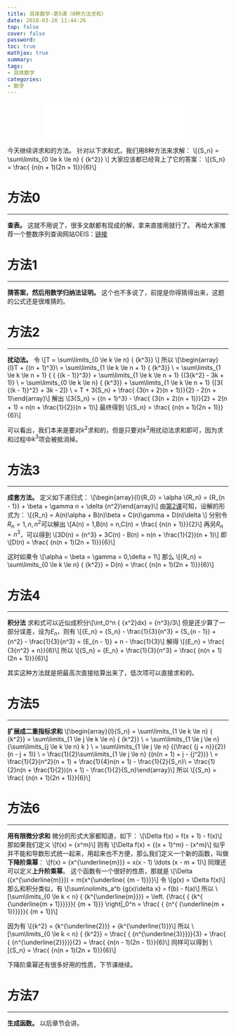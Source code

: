 ```yaml
---
title: 具体数学-第5课（8种方法求和）
date: 2018-03-26 11:44:26
top: false
cover: false
password:
toc: true
mathjax: true
summary:
tags:
- 具体数学
categories:
- 数学
---
```


<div align="middle"><iframe frameborder="no" border="0" marginwidth="0" marginheight="0" width=330 height=86 src="//music.163.com/outchain/player?type=2&id=4875084&auto=1&height=66"></iframe></div>

今天继续讲求和的方法。
针对以下求和式，我们用8种方法来求解：
\\[{S_n} = \sum\limits_{0 \le k \le n} { {k^2}} \\]
大家应该都已经背上了它的答案：
\\[{S_n} = \frac{ {n(n + 1)(2n + 1)}}{6}\\]

# 方法0
---
**查表。**
这就不用说了，很多文献都有现成的解，拿来直接用就行了。
再给大家推荐一个整数序列查询网站OEIS：[链接](http://oeis.org/)

# 方法1
---
**猜答案，然后用数学归纳法证明。**
这个也不多说了，前提是你得猜得出来，这题的公式还是很难猜的。

# 方法2
---
**扰动法。**
令
\\[T = \sum\limits_{0 \le k \le n} { {k^3}} \\]
所以
\\[\begin{array}{l}T + {(n + 1)^3}\\ = \sum\limits_{1 \le k \le n + 1} { {k^3}} \\ = \sum\limits_{1 \le k \le n + 1} { { {(k - 1)}^3}}  + \sum\limits_{1 \le k \le n + 1} {(3{k^2} - 3k + 1)} \\ = \sum\limits_{0 \le k \le n} { {k^3}}  + \sum\limits_{1 \le k \le n + 1} {[3{ {(k - 1)}^2} + 3k - 2]} \\ = T + 3{S_n} + \frac{ {3(n + 2)(n + 1)}}{2} - 2(n + 1)\end{array}\\]
解出
\\[3{S_n} = {(n + 1)^3} - \frac{ {3(n + 2)(n + 1)}}{2} + 2(n + 1) = n(n + \frac{1}{2})(n + 1)\\]
最终得到
\\[{S_n} = \frac{ {n(n + 1)(2n + 1)}}{6}\\]

可以看出，我们本来是要对$k^2$求和的，但是只要对$k^3$用扰动法求和即可，因为求和过程中$k^3$项会被抵消掉。

# 方法3
---
**成套方法。**
定义如下递归式：
\\[\begin{array}{l}{R_0} = \alpha \\{R_n} = {R_{n - 1}} + \beta  + \gamma n + \delta {n^2}\end{array}\\]
由[第2课](http://godweiyang.com/2018/03/05/concrete-math-2/)可知，设解的形式为：
\\[{R_n} = A(n)\alpha  + B(n)\beta  + C(n)\gamma  + D(n)\delta \\]
分别令${R_n} = 1,n,{n^2}$可以解出
\\[A(n) = 1,B(n) = n,C(n) = \frac{ {n(n + 1)}}{2}\\]
再另${R_n} = {n^3}$，可以得到
\\[3D(n) = {n^3} + 3C(n) - B(n) = n(n + \frac{1}{2})(n + 1)\\]
即
\\[D(n) = \frac{ {n(n + 1)(2n + 1)}}{6}\\]

这时如果令
\\[\alpha  = \beta  = \gamma  = 0,\delta  = 1\\]
那么
\\[{R_n} = \sum\limits_{0 \le k \le n} { {k^2}}  = D(n) = \frac{ {n(n + 1)(2n + 1)}}{6}\\]

# 方法4
---
**积分法**
求和式可以近似成积分\\[\int_0^n { {x^2}dx}  = {n^3}/3\\]
但是还少算了一部分误差，设为$E_n$，则有
\\[{E_n} = {S_n} - \frac{1}{3}{n^3} = {S_{n - 1}} + {n^2} - \frac{1}{3}{n^3} = {E_{n - 1}} + n - \frac{1}{3}\\]
解得
\\[{E_n} = \frac{ {3{n^2} + n}}{6}\\]
所以
\\[{S_n} = {E_n} + \frac{1}{3}{n^3} = \frac{ {n(n + 1)(2n + 1)}}{6}\\]

其实这种方法就是把最高次直接给算出来了，低次项可以直接求和的。

# 方法5
---
**扩展成二重指标求和**
\\[\begin{array}{l}{S_n} = \sum\limits_{1 \le k \le n} { {k^2}}  = \sum\limits_{1 \le j \le k \le n} { {k^2}} \\ = \sum\limits_{1 \le j \le n} {\sum\limits_{j \le k \le n} k } \\ = \sum\limits_{1 \le j \le n} {(\frac{ {j + n}}{2})(n - j + 1)} \\ = \frac{1}{2}\sum\limits_{1 \le j \le n} {(n(n + 1) + j - {j^2})} \\ = \frac{1}{2}{n^2}(n + 1) + \frac{1}{4}n(n + 1) - \frac{1}{2}{S_n}\\ = \frac{1}{2}n(n + \frac{1}{2})(n + 1) - \frac{1}{2}{S_n}\end{array}\\]
所以
\\[{S_n} = \frac{ {n(n + 1)(2n + 1)}}{6}\\]

# 方法6
---
**用有限微分求和**
微分的形式大家都知道，如下：
\\[\Delta f(x) = f(x + 1) - f(x)\\]
那如果我们定义
\\[f(x) = {x^m}\\]
则有
\\[\Delta f(x) = {(x + 1)^m} - {x^m}\\]
似乎并不能和导数形式统一起来，用起来也不方便，那么我们定义一个新的函数，叫做**下降阶乘幂**：
\\[f(x) = {x^{\underline{m}}} = x(x - 1) \ldots (x - m + 1)\\]
同理还可以定义**上升阶乘幂**。
这个函数有一个很好的性质，那就是
\\[\Delta ({x^{\underline{m}}}) = m{x^{\underline{ {m - 1}}}}\\]
令
\\[g(x) = \Delta f(x)\\]
那么和积分类似，有
\\[\sum\nolimits_a^b {g(x)\delta x}  = f(b) - f(a)\\]
所以
\\[\sum\limits_{0 \le k < n} { {k^{\underline{m}}}}  = \left. {\frac{ { {k^{ {\underline{m + 1}}}}}}{ {m + 1}}} \right|_0^n = \frac{ { {n^{ {\underline{m + 1}}}}}}{ {m + 1}}\\]

因为有
\\[{k^2} = {k^{\underline{2}}} + {k^{\underline{1}}}\\]
所以
\\[\sum\limits_{0 \le k < n} { {k^2}}  = \frac{ { {n^{\underline{3}}}}}{3} + \frac{ { {n^{\underline{2}}}}}{2} = \frac{ {n(n - 1)(2n - 1)}}{6}\\]
同样可以得到
\\[{S_n} = \frac{ {n(n + 1)(2n + 1)}}{6}\\]

下降阶乘幂还有很多好用的性质，下节课继续。

# 方法7
---
**生成函数。**
以后章节会讲。